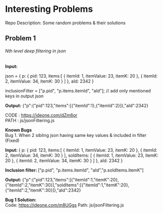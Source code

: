 # Interesting Problems
Repo Description: Some random problems & their solutions

<h2>Problem 1</h2> 
<h6>Nth level deep filtering in json</h6>

<b>Input:</b>

json = {
	p: {
		pid: 123,
		items:[ 
		{
			itemId: 1,
			itemValue: 23,
			itemK: 20
		},
		{
			itemId: 2,
			itemValue: 34,
			itemK: 30
		}
		]
	},
	aId: 2342
}


inclusionFilter = ["p.pid", "p.items.itemId", "aId"];  // add only mentioned keys in output json <br/>

<b>Output:</b>
{"p":{"pid":123,"items":[{"itemId":1},{"itemId":2}]},"aId":2342}


CODE : https://ideone.com/dZm6or <br/>
PATH : js/jsonFiltering.js

<b>Known Bugs</b><br/>
Bug 1. When 2 sibling json having same key values & included in filter (Fixed)<br/>

<b>Input: </b> {
	p: {
		pid: 123,
		items:[ 
		{
			itemId: 1,
			itemValue: 23,
			itemK: 20
		},
		{
			itemId: 2,
			itemValue: 34,
			itemK: 30
		}
		],
		soldItems: [ 
		{
			itemId: 1,
			itemValue: 23,
			itemK: 20
		},
		{
			itemId: 2,
			itemValue: 34,
			itemK: 30
		}
		]
	},
	aId: 2342
}

<b>Inclusion filter: </b> ["p.pid", "p.items.itemId", "aId","p.soldItems.itemK"]

<b>Output: </b> {"p":{"pid":123,"items":[{"itemId":1,"itemK":20},{"itemId":2,"itemK":30}],"soldItems":[{"itemId":1,"itemK":20},{"itemId":2,"itemK":30}]},"aId":2342}

<b>Bug 1 Solution:</b> <br/>
Code: https://ideone.com/m8UGgs
Path: js/jsonFiltering.js

